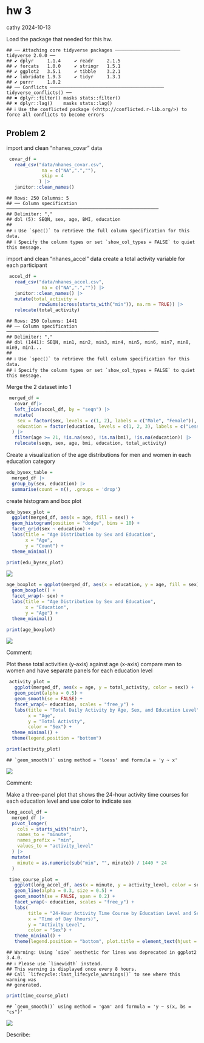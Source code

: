 hw 3
================
cathy
2024-10-13

Load the package that needed for this hw.

    ## ── Attaching core tidyverse packages ──────────────────────── tidyverse 2.0.0 ──
    ## ✔ dplyr     1.1.4     ✔ readr     2.1.5
    ## ✔ forcats   1.0.0     ✔ stringr   1.5.1
    ## ✔ ggplot2   3.5.1     ✔ tibble    3.2.1
    ## ✔ lubridate 1.9.3     ✔ tidyr     1.3.1
    ## ✔ purrr     1.0.2     
    ## ── Conflicts ────────────────────────────────────────── tidyverse_conflicts() ──
    ## ✖ dplyr::filter() masks stats::filter()
    ## ✖ dplyr::lag()    masks stats::lag()
    ## ℹ Use the conflicted package (<http://conflicted.r-lib.org/>) to force all conflicts to become errors

## Problem 2

import and clean “nhanes_covar” data

``` r
 covar_df =  
   read_csv("data/nhanes_covar.csv", 
             na = c("NA",".",""),
             skip = 4
            ) |> 
   janitor::clean_names()
```

    ## Rows: 250 Columns: 5
    ## ── Column specification ────────────────────────────────────────────────────────
    ## Delimiter: ","
    ## dbl (5): SEQN, sex, age, BMI, education
    ## 
    ## ℹ Use `spec()` to retrieve the full column specification for this data.
    ## ℹ Specify the column types or set `show_col_types = FALSE` to quiet this message.

import and clean “nhanes_accel” data create a total activity variable
for each participant

``` r
 accel_df =  
   read_csv("data/nhanes_accel.csv", 
             na = c("NA",".","")) |> 
   janitor::clean_names() |>
   mutate(total_activity = 
            rowSums(across(starts_with("min")), na.rm = TRUE)) |> 
   relocate(total_activity)
```

    ## Rows: 250 Columns: 1441
    ## ── Column specification ────────────────────────────────────────────────────────
    ## Delimiter: ","
    ## dbl (1441): SEQN, min1, min2, min3, min4, min5, min6, min7, min8, min9, min1...
    ## 
    ## ℹ Use `spec()` to retrieve the full column specification for this data.
    ## ℹ Specify the column types or set `show_col_types = FALSE` to quiet this message.

Merge the 2 dataset into 1

``` r
 merged_df =
   covar_df|> 
   left_join(accel_df, by = "seqn") |> 
   mutate(
    sex = factor(sex, levels = c(1, 2), labels = c("Male", "Female")),
    education = factor(education, levels = c(1, 2, 3), labels = c("Less than High School", "High School Equivalent", "More than High School"))
  ) |> 
   filter(age >= 21, !is.na(sex), !is.na(bmi), !is.na(education)) |> 
   relocate(seqn, sex, age, bmi, education, total_activity)
```

Create a visualization of the age distributions for men and women in
each education category

``` r
edu_bysex_table =
  merged_df |> 
  group_by(sex, education) |> 
  summarise(count = n(), .groups = 'drop')
```

create histogram and box plot

``` r
edu_bysex_plot =
  ggplot(merged_df, aes(x = age, fill = sex)) +
  geom_histogram(position = "dodge", bins = 10) +
  facet_grid(sex ~ education) +
  labs(title = "Age Distribution by Sex and Education",
       x = "Age",
       y = "Count") +
  theme_minimal()

print(edu_bysex_plot)
```

![](p8105_hw3_qc2337_files/figure-gfm/unnamed-chunk-6-1.png)<!-- -->

``` r
age_boxplot = ggplot(merged_df, aes(x = education, y = age, fill = sex)) +
  geom_boxplot() +
  facet_wrap(~ sex) +
  labs(title = "Age Distribution by Sex and Education",
       x = "Education",
       y = "Age") +
  theme_minimal()

print(age_boxplot)
```

![](p8105_hw3_qc2337_files/figure-gfm/unnamed-chunk-7-1.png)<!-- -->

Comment:

Plot these total activities (y-axis) against age (x-axis) compare men to
women and have separate panels for each education level

``` r
 activity_plot =
   ggplot(merged_df, aes(x = age, y = total_activity, color = sex)) +
   geom_point(alpha = 0.5) +  
   geom_smooth(se = FALSE) + 
   facet_wrap(~ education, scales = "free_y") + 
   labs(title = "Total Daily Activity by Age, Sex, and Education Level",
        x = "Age",
        y = "Total Activity",
        color = "Sex") +
  theme_minimal() + 
  theme(legend.position = "bottom")

print(activity_plot)
```

    ## `geom_smooth()` using method = 'loess' and formula = 'y ~ x'

![](p8105_hw3_qc2337_files/figure-gfm/unnamed-chunk-8-1.png)<!-- -->

Comment:

Make a three-panel plot that shows the 24-hour activity time courses for
each education level and use color to indicate sex

``` r
long_accel_df =
  merged_df |> 
  pivot_longer(
    cols = starts_with("min"),
    names_to = "minute",
    names_prefix = "min",
    values_to = "activity_level"
  ) |> 
  mutate(
    minute = as.numeric(sub("min", "", minute)) / 1440 * 24 
  )
```

``` r
 time_course_plot =
   ggplot(long_accel_df, aes(x = minute, y = activity_level, color = sex)) +
   geom_line(alpha = 0.3, size = 0.5) + 
   geom_smooth(se = FALSE, span = 0.2) + 
   facet_wrap(~ education, scales = "free_y") + 
   labs(
        title = "24-Hour Activity Time Course by Education Level and Sex",
        x = "Time of Day (hours)",
        y = "Activity Level",
        color = "Sex") +
   theme_minimal() +  
   theme(legend.position = "bottom", plot.title = element_text(hjust = 0.5))
```

    ## Warning: Using `size` aesthetic for lines was deprecated in ggplot2 3.4.0.
    ## ℹ Please use `linewidth` instead.
    ## This warning is displayed once every 8 hours.
    ## Call `lifecycle::last_lifecycle_warnings()` to see where this warning was
    ## generated.

``` r
print(time_course_plot)
```

    ## `geom_smooth()` using method = 'gam' and formula = 'y ~ s(x, bs = "cs")'

![](p8105_hw3_qc2337_files/figure-gfm/unnamed-chunk-10-1.png)<!-- -->

Describe:
